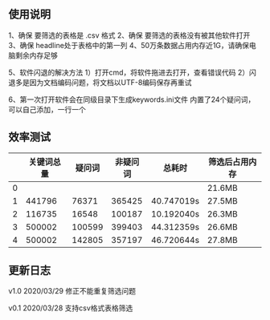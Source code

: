 ## 使用说明
1、确保 要筛选的表格是 .csv 格式
2、确保 要筛选的表格没有被其他软件打开
3、确保 headline处于表格中的第一列
4、50万条数据占用内存近1G，请确保电脑剩余内存足够

5、软件闪退的解决方法
     1）打开cmd，将软件拖进去打开，查看错误代码
     2）闪退多是因为文档编码问题，将文档以UTF-8编码保存再重试

6、第一次打开软件会在同级目录下生成keywords.ini文件
     内置了24个疑问词，可以自己添加，一行一个


## 效率测试
||关键词总量|疑问词|非疑问词|总耗时|筛选后占用内存|
|--|--|--|--|--|--|
|0|||||21.6MB|
|1|441796|76371|365425|40.747019s|27.5MB|
|2|116735|16548|100187|10.192040s|26.3MB|
|3|500002|100599|399403|44.312359s|26.6MB|
|4|500002|142805|357197|46.720644s|27.8MB|


## 更新日志
v1.0
2020/03/29
修正不能重复筛选问题

v0.1
2020/03/28
支持csv格式表格筛选
